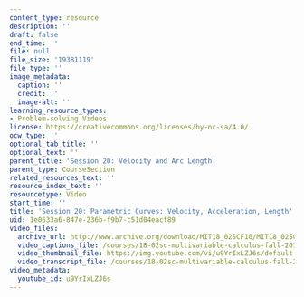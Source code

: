 ```yaml
---
content_type: resource
description: ''
draft: false
end_time: ''
file: null
file_size: '19381119'
file_type: ''
image_metadata:
  caption: ''
  credit: ''
  image-alt: ''
learning_resource_types:
- Problem-solving Videos
license: https://creativecommons.org/licenses/by-nc-sa/4.0/
ocw_type: ''
optional_tab_title: ''
optional_text: ''
parent_title: 'Session 20: Velocity and Arc Length'
parent_type: CourseSection
related_resources_text: ''
resource_index_text: ''
resourcetype: Video
start_time: ''
title: 'Session 20: Parametric Curves: Velocity, Acceleration, Length'
uid: 1e0633a6-847e-236b-f9b7-c51d04eacf89
video_files:
  archive_url: http://www.archive.org/download/MIT18_02SCF10/MIT18_02SCF10Rec_16_300k.mp4
  video_captions_file: /courses/18-02sc-multivariable-calculus-fall-2010/c9d6ab28b04654a982c6a7ddf3822e8f_u9YrIxLZJ6s.vtt
  video_thumbnail_file: https://img.youtube.com/vi/u9YrIxLZJ6s/default.jpg
  video_transcript_file: /courses/18-02sc-multivariable-calculus-fall-2010/2ee8913f9295ea33882703017a5d91a8_u9YrIxLZJ6s.pdf
video_metadata:
  youtube_id: u9YrIxLZJ6s
---
```

